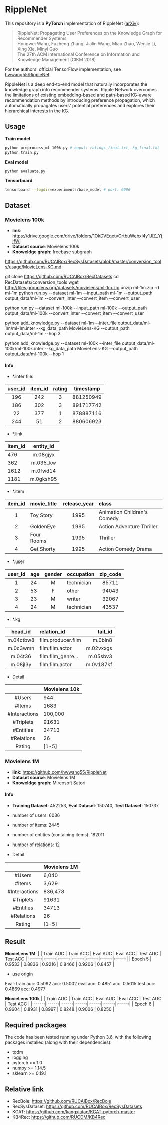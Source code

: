 # RippleNet
This repository is a **PyTorch** implementation of RippleNet ([arXiv](https://arxiv.org/abs/1803.03467)):
> RippleNet: Propagating User Preferences on the Knowledge Graph for Recommender Systems  
Hongwei Wang, Fuzheng Zhang, Jialin Wang, Miao Zhao, Wenjie Li, Xing Xie, Minyi Guo  
The 27th ACM International Conference on Information and Knowledge Management (CIKM 2018)

For the authors' official TensorFlow implementation, see [hwwang55/RippleNet](https://github.com/hwwang55/RippleNet).

RippleNet is a deep end-to-end model that naturally incorporates the knowledge graph into recommender systems.
Ripple Network overcomes the limitations of existing embedding-based and path-based KG-aware recommendation methods by introducing preference propagation, which automatically propagates users' potential preferences and explores their hierarchical interests in the KG.

## Usage
**Train model**
```bash 
python preprocess_ml-100k.py # ouput: ratings_final.txt, kg_final.txt
python train.py
```

**Eval model**
```bash
python evaluate.py
```
**Tensorboard**
```bash
tensorboard --logdir=experiments/base_model # port: 6006
```
## Dataset
### Movielens 100k

- **link**: https://drive.google.com/drive/folders/1OkDVEqetvOrtbuWebxl4y1JlZ_YjjfWj
- **Dataset source**: Movielens 100k
- **Knoweldge graph**: freebase subgraph


https://github.com/RUCAIBox/RecSysDatasets/blob/master/conversion_tools/usage/MovieLens-KG.md

git clone https://github.com/RUCAIBox/RecDatasets
cd RecDatasets/conversion_tools
wget http://files.grouplens.org/datasets/movielens/ml-1m.zip
unzip ml-1m.zip -d ml-1m
python run.py --dataset ml-1m --input_path ml-1m --output_path output_data/ml-1m --convert_inter --convert_item --convert_user

python run.py --dataset ml-100k --input_path ml-100k --output_path output_data/ml-100k --convert_inter --convert_item --convert_user


python add_knowledge.py --dataset ml-1m --inter_file output_data/ml-1m/ml-1m.inter --kg_data_path MovieLens-KG --output_path output_data/ml-1m --hop 3

python add_knowledge.py --dataset ml-100k --inter_file output_data/ml-100k/ml-100k.inter --kg_data_path MovieLens-KG --output_path output_data/ml-100k --hop 1

#### Info
- *.inter file: 

| user_id | item_id  | rating | timestamp |
| :-----: | :------: | :----: | :-------: |
|  196    |   242    |   3    | 881250949 |
|  186    |   302    |   3    | 891717742 |
|   22    |   377    |   1    | 878887116 |
|  244    |   51     |   2    | 880606923 |

- *.link

|item_id | entity_id|
|--|:-----:|
| 476 | m.08gjyx|
| 362 | m.035_kw|
| 1612 | m.0fwd14|
| 1181 | m.0gksh95|

- *.item

| item_id | movie_title | release_year | class |
|:---:|:---|:---:|:-----------------------------|
| 1 | Toy Story | 1995 | Animation Children's Comedy |
| 2 | GoldenEye | 1995 | Action Adventure Thriller |
| 3 | Four Rooms | 1995 | Thriller |
| 4 | Get Shorty | 1995 | Action Comedy Drama |

- *.user

| user_id | age | gender | occupation | zip_code |
|:---:|:---|:---:|:--------| :------: |
| 1	| 24 | M | technician | 85711 |
| 2 | 53 | F | other | 94043 |
| 3 | 23 | M | writer | 32067 | 
| 4 | 24 | M | technician | 43537 |


- *.kg

| head_id | relation_id | tail_id|
|:---:|:---------|---:|
| m.04ctbw8 | film.producer.film | m.0bln8|
| m.0c3wmn | film.film.actor | m.02vxxgs|
| m.04t36 | film.film_genre...| m.05sbv3|
| m.08jl3y | film.film.actor	| m.0v187kf|

- Detail 

|  | Movielens 10k |
|:----------:|:-------|
| #Users | 944 | 
| #Items | 1683 |
| #Interactions | 100,000 |
| #Triplets | 91631 |
| #Entities | 34713 |
| #Relations | 26 |
| Rating | [1-5] |


### Movielens 1M
- **link**: https://github.com/hwwang55/RippleNet
- **Dataset source**: Movielens 1M
- **Knoweldge graph**: Mircosoft Satori

#### Info
- **Training Dataset**: 452253, **Eval Dataset**: 150740, **Test Dataset**: 150737
- number of users: 6036
- number of items: 2445
- number of entities (containing items): 182011
- number of relations: 12

- Detail 

|  | Movielens 1M |
|:----------:|:-------|
| #Users | 6,040 | 
| #Items | 3,629 |
| #Interactions | 836,478 |
| #Triplets | 91631 |
| #Entities | 34713 |
| #Relations | 26 |
| Rating | [1-5] |



## Result

**MovieLens 1M**:
|  | Train AUC | Train ACC | Eval AUC | Eval ACC | Test AUC | Test ACC |
|:-----:|:-----:|:-----:|:-----:|:-----:|:-----:|:-----:|
| Epoch 5 | 0.9533 | 0.8836 | 0.9216 | 0.8466 | 0.9206 | 0.8457 |
- use origin 

Eval: train auc: 0.5092  acc: 0.5002    eval auc: 0.4851  acc: 0.5015    test auc: 0.4869  acc: 0.4977

**MovieLens 100k**
|  | Train AUC | Train ACC | Eval AUC | Eval ACC | Test AUC | Test ACC |
|:-----:|:-----:|:-----:|:-----:|:-----:|:-----:|:-----:|
| Epoch 6 | 0.9604 |  0.8931 | 0.8997 | 0.8248 | 0.9006 | 0.8250 |



## Required packages
The code has been tested running under Python 3.6, with the following packages installed (along with their dependencies):
- tqdm
- logging
- pytorch >= 1.0
- numpy >= 1.14.5
- sklearn >= 0.19.1


## Relative link
- RecBole: https://github.com/RUCAIBox/RecBole
- RecSysDataset: https://github.com/RUCAIBox/RecSysDatasets
- KGAT: https://github.com/kangxiatao/KGAT-pytorch-master
- KB4Rec: https://github.com/RUCDM/KB4Rec
